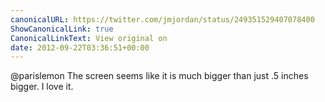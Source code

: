 ```yaml
---
canonicalURL: https://twitter.com/jmjordan/status/249351529407078400
ShowCanonicalLink: true
CanonicalLinkText: View original on
date: 2012-09-22T03:36:51+00:00
---
```

@parislemon The screen seems like it is much bigger than just .5 inches bigger. I love it.